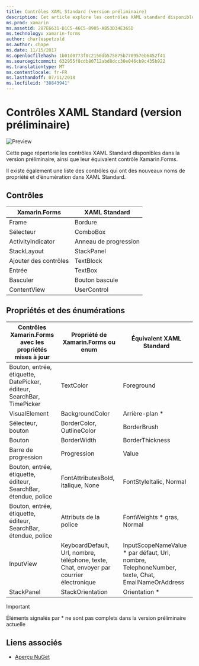 ```yaml
---
title: Contrôles XAML Standard (version préliminaire)
description: Cet article explore les contrôles XAML standard disponibles dans Xamarin.Forms.
ms.prod: xamarin
ms.assetid: 287E6631-D1C5-46C5-8905-AB53D34E365D
ms.technology: xamarin-forms
author: charlespetzold
ms.author: chape
ms.date: 11/15/2017
ms.openlocfilehash: 1b01d0773f0c2150db575875b770957eb6452f41
ms.sourcegitcommit: 632955f8cdb80712abd8dcc30e046cb9c435b922
ms.translationtype: MT
ms.contentlocale: fr-FR
ms.lasthandoff: 07/11/2018
ms.locfileid: "38843941"
---
```

# <a name="xaml-standard-preview-controls"></a>Contrôles XAML Standard (version préliminaire)

![Preview](~/media/shared/preview.png)

Cette page répertorie les contrôles XAML Standard disponibles dans la version préliminaire, ainsi que leur équivalent contrôle Xamarin.Forms.

Il existe également une liste des contrôles qui ont des nouveaux noms de propriété et d’énumération dans XAML Standard.

## <a name="controls"></a>Contrôles

|Xamarin.Forms|XAML Standard|
|--- |--- |
|Frame|Bordure|
|Sélecteur|ComboBox|
|ActivityIndicator|Anneau de progression|
|StackLayout|StackPanel|
|Ajouter des contrôles|TextBlock|
|Entrée|TextBox|
|Basculer|Bouton bascule|
|ContentView|UserControl|


## <a name="properties-and-enumerations"></a>Propriétés et des énumérations

|Contrôles Xamarin.Forms avec les propriétés mises à jour|Propriété de Xamarin.Forms ou enum|Équivalent XAML Standard|
|--- |--- |--- |
|Bouton, entrée, étiquette, DatePicker, éditeur, SearchBar, TimePicker|TextColor|Foreground|
|VisualElement|BackgroundColor|Arrière-plan *|
|Sélecteur, bouton|BorderColor, OutlineColor|BorderBrush|
|Bouton|BorderWidth|BorderThickness|
|Barre de progression|Progression|Value|
|Bouton, entrée, étiquette, éditeur, SearchBar, étendue, police|FontAttributesBold, italique, None|FontStyleItalic, Normal|
|Bouton, entrée, étiquette, éditeur, SearchBar, étendue, police|Attributs de la police|FontWeights * gras, Normal|
|InputView|KeyboardDefault, Url, nombre, téléphone, texte, Chat, envoyer par courrier électronique|InputScopeNameValue * par défaut, Url, nombre, TelephoneNumber, texte, Chat, EmailNameOrAddress|
|StackPanel|StackOrientation|Orientation *|

> [!IMPORTANT]
> Éléments signalés par * ne sont pas complets dans la version préliminaire actuelle

## <a name="related-links"></a>Liens associés

- [Aperçu NuGet](https://aka.ms/xf-xamlstandard-nuget)
